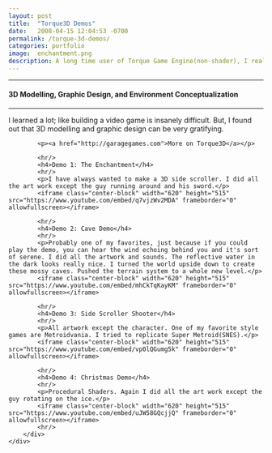 ```yaml
---
layout: post
title:  "Torque3D Demos"
date:   2008-04-15 12:04:53 -0700
permalink: /torque-3d-demos/
categories: portfolio
image:	enchantment.png
description: A long time user of Torque Game Engine(non-shader), I really wanted to help on the code base when they updated to Torque3D(shaderized). As such, I tried to get the creators attention by creating demos using their new technology. My imagination was the limit and the artwork and modeling was so much fun.
---
```


<div class="row">
	<div class="col-xs-12 col-sm-12 col-md-8 col-md-offset-2 col-lg-8 col-lg-offset-2">
		<div class="row">
			<hr/>
			<h4>3D Modelling, Graphic Design, and Environment Conceptualization</h4>
			<hr/>
			<p>I learned a lot; like building a video game is insanely difficult. But, I found out that 3D modelling and graphic design can be very gratifying.</p> <!--more-->

			<p><a href="http://garagegames.com">More on Torque3D</a></p>

			<hr/>
			<h4>Demo 1: The Enchantment</h4>
			<hr/>
			<p>I have always wanted to make a 3D side scroller. I did all the art work except the guy running around and his sword.</p>
			<iframe class="center-block" width="620" height="515" src="https://www.youtube.com/embed/q7vjzWv2MDA" frameborder="0" allowfullscreen></iframe>

			<hr/>
			<h4>Demo 2: Cave Demo</h4>
			<hr/>
			<p>Probably one of my favorites, just because if you could play the demo, you can hear the wind echoing behind you and it's sort of serene. I did all the artwork and sounds. The reflective water in the dark looks really nice. I turned the world upside down to create these mossy caves. Pushed the terrain system to a whole new level.</p>
			<iframe class="center-block" width="620" height="515" src="https://www.youtube.com/embed/mhCkTqKayKM" frameborder="0" allowfullscreen></iframe>

			<hr/>
			<h4>Demo 3: Side Scroller Shooter</h4>
			<hr/>
			<p>All artwork except the character. One of my favorite style games are Metroidvania. I tried to replicate Super Metroid(SNES).</p>
			<iframe class="center-block" width="620" height="515" src="https://www.youtube.com/embed/vp0lQGumg5k" frameborder="0" allowfullscreen></iframe>

			<hr/>
			<h4>Demo 4: Christmas Demo</h4>
			<hr/>
			<p>Procedural Shaders. Again I did all the art work except the guy rotating on the ice.</p>
			<iframe class="center-block" width="620" height="515" src="https://www.youtube.com/embed/uJW58GQcjjQ" frameborder="0" allowfullscreen></iframe>
			<hr/>
		</div>
	</div>
</div>